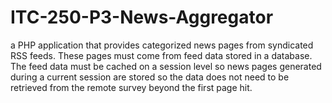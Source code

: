 # ITC-250-P3-News-Aggregator
a PHP application that provides categorized news pages from syndicated RSS feeds. These pages must come from feed data stored in a database.  The feed data must be cached on a session level so news pages generated during a current session are stored so the data does not need to be retrieved from the remote survey beyond the first page hit.
